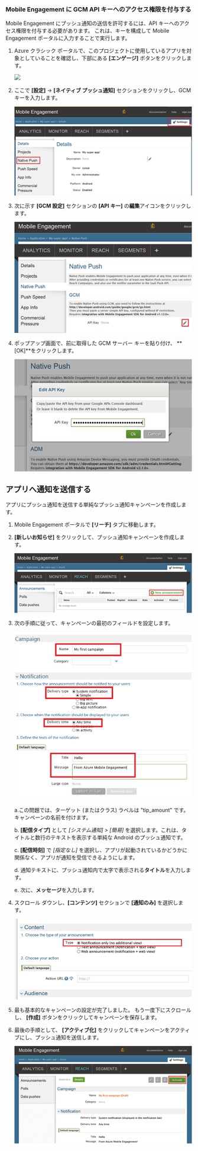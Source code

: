 ### <a name="grant-mobile-engagement-access-to-your-gcm-api-key"></a>Mobile Engagement に GCM API キーへのアクセス権限を付与する

Mobile Engagement にプッシュ通知の送信を許可するには、API キーへのアクセス権限を付与する必要があります。 これは、キーを構成して Mobile Engagement ポータルに入力することで実行します。

1. Azure クラシック ポータルで、このプロジェクトに使用しているアプリを対象としていることを確認し、下部にある **[エンゲージ]** ボタンをクリックします。

    ![](./media/mobile-engagement-create-app-in-portal-new/engage-button.png)

2. ここで **[設定]**  ->  **[ネイティブ プッシュ通知]** セクションをクリックし、GCM キーを入力します。

    ![](./media/mobile-engagement-android-send-push/engagement-portal.png)

3. 次に示す **[GCM 設定]** セクションの **[API キー]** の**編集**アイコンをクリックします。

    ![](./media/mobile-engagement-android-send-push/native-push-settings.png)

4. ポップアップ画面で、前に取得した GCM サーバー キーを貼り付け、 **[OK]**をクリックします。

    ![](./media/mobile-engagement-android-send-push/api-key.png)

## <a id="send"></a>アプリへ通知を送信する

アプリにプッシュ通知を送信する単純なプッシュ通知キャンペーンを作成します。

1. Mobile Engagement ポータルで **[リーチ]** タブに移動します。

2. **[新しいお知らせ]** をクリックして、プッシュ通知キャンペーンを作成します。

    ![](./media/mobile-engagement-android-send-push/new-announcement.png)
3. 次の手順に従って、キャンペーンの最初のフィールドを設定します。

    ![](./media/mobile-engagement-android-send-push/campaign-first-params.png)

    a.この問題では、ターゲット (またはクラス) ラベルは "tip_amount" です。 キャンペーンの名前を付けます。

    b. **[配信タイプ]** として *[システム通知] > [簡易]* を選択します。これは、タイトルと数行のテキストを表示する単純な Android のプッシュ通知です。

    c. **[配信時刻]** で *[指定なし]* を選択し、アプリが起動されているかどうかに関係なく、アプリが通知を受信できるようにします。

    d. 通知テキストに、プッシュ通知内で太字で表示される**タイトル**を入力します。

    e. 次に、**メッセージ**を入力します。
4. スクロール ダウンし、**[コンテンツ]** セクションで **[通知のみ]** を選択します。

    ![](./media/mobile-engagement-android-send-push/campaign-content.png)
5. 最も基本的なキャンペーンの設定が完了しました。 もう一度下にスクロールし、 **[作成]** ボタンをクリックしてキャンペーンを保存します。
6. 最後の手順として、 **[アクティブ化]** をクリックしてキャンペーンをアクティブにし、プッシュ通知を送信します。
   
    ![](./media/mobile-engagement-android-send-push/campaign-activate.png)

